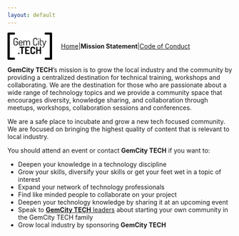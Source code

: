 ```yaml
---
layout: default
---
```


<span style="display: flex; align-items: center;">  
  <img src="GCTSquareWhiteForeground.png" alt="GemCity TECH logo" style="width: 100px; margin-right: 20px;" />
  <a href="./"> Home</a> |
  <strong> Mission Statement</strong> |
  <a href="./CodeOfConduct">Code of Conduct</a>
</span>

**GemCity TECH**’s mission is to grow the local industry and the community by providing a centralized destination for technical training, workshops and collaborating. We are the destination for those who are passionate about a wide range of technology topics and we provide a community space that encourages diversity, knowledge sharing, and collaboration through meetups, workshops, collaboration sessions and conferences.

We are a safe place to incubate and grow a new tech focused community. 
We are focused on bringing the highest quality of content that is relevant to local industry.

You should attend an event or contact **GemCity TECH** if you want to:

- Deepen your knowledge in a technology discipline
- Grow your skills, diversify your skills or get your feet wet in a topic of interest
- Expand your network of technology professionals 
- Find like minded people to collaborate on your project
- Deepen your technology knowledge by sharing it at an upcoming event
- Speak to [**GemCity TECH** leaders](https://www.meetup.com/gem-city-tech/members/?op=leaders) about starting your own community in the GemCity TECH family
- Grow local industry by sponsoring **GemCity TECH** 


